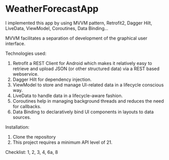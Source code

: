 # WeatherForecastApp
I implemented this app by using MVVM pattern, Retrofit2, Dagger Hilt, LiveData, ViewModel, Coroutines, Data Binding...

MVVM facilitates a separation of development of the graphical user interface.

Technologies used:
1. Retrofit a REST Client for Android which makes it relatively easy to retrieve and upload JSON (or other structured data) via a REST based webservice.
2. Dagger Hilt for dependency injection.
3. ViewModel to store and manage UI-related data in a lifecycle conscious way.
4. LiveData to handle data in a lifecycle-aware fashion.
5. Coroutines help in managing background threads and reduces the need for callbacks.
6. Data Binding to declaratively bind UI components in layouts to data sources.

Installation:
1. Clone the repository
2. This project requires a minimum API level of 21.

Checklist: 1, 2, 3, 4, 6a, 8
